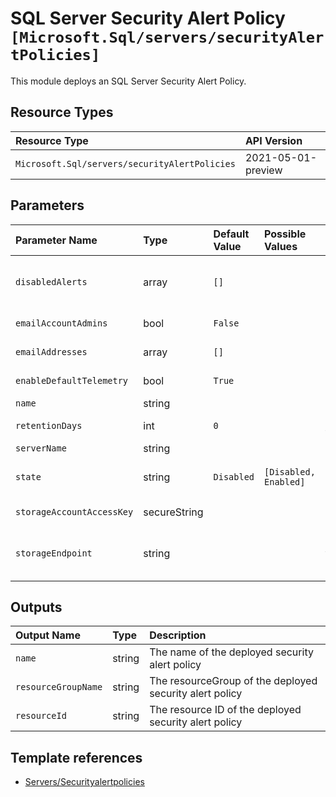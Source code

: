 # SQL Server Security Alert Policy `[Microsoft.Sql/servers/securityAlertPolicies]`

This module deploys an SQL Server Security Alert Policy.

## Resource Types

| Resource Type | API Version |
| :-- | :-- |
| `Microsoft.Sql/servers/securityAlertPolicies` | 2021-05-01-preview |

## Parameters

| Parameter Name | Type | Default Value | Possible Values | Description |
| :-- | :-- | :-- | :-- | :-- |
| `disabledAlerts` | array | `[]` |  | Optional. Specifies an array of alerts that are disabled. Allowed values are: Sql_Injection, Sql_Injection_Vulnerability, Access_Anomaly, Data_Exfiltration, Unsafe_Action, Brute_Force. |
| `emailAccountAdmins` | bool | `False` |  | Optional. Specifies that the alert is sent to the account administrators. |
| `emailAddresses` | array | `[]` |  | Optional. Specifies an array of email addresses to which the alert is sent. |
| `enableDefaultTelemetry` | bool | `True` |  | Optional. Enable telemetry via the Customer Usage Attribution ID (GUID). |
| `name` | string |  |  | Required. The name of the Security Alert Policy. |
| `retentionDays` | int | `0` |  | Optional. Specifies the number of days to keep in the Threat Detection audit logs. |
| `serverName` | string |  |  | Required. The Name of SQL Server |
| `state` | string | `Disabled` | `[Disabled, Enabled]` | Optional. Specifies the state of the policy, whether it is enabled or disabled or a policy has not been applied yet on the specific database. |
| `storageAccountAccessKey` | secureString |  |  | Optional. Specifies the identifier key of the Threat Detection audit storage account.. |
| `storageEndpoint` | string |  |  | Optional. Specifies the blob storage endpoint (e.g. https://mystorageaccount.blob.core.windows.net). This blob storage will hold all Threat Detection audit logs. |

## Outputs

| Output Name | Type | Description |
| :-- | :-- | :-- |
| `name` | string | The name of the deployed security alert policy |
| `resourceGroupName` | string | The resourceGroup of the deployed security alert policy |
| `resourceId` | string | The resource ID of the deployed security alert policy |

## Template references

- [Servers/Securityalertpolicies](https://docs.microsoft.com/en-us/azure/templates/Microsoft.Sql/2021-05-01-preview/servers/securityAlertPolicies)
